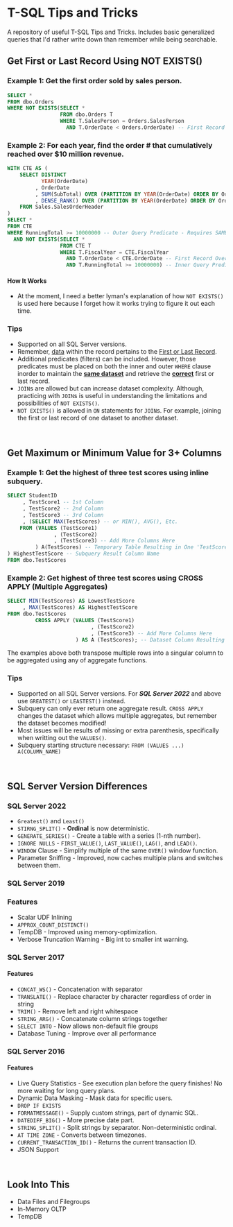 # T-SQL Tips and Tricks
A repository of useful T-SQL Tips and Tricks. Includes basic generalized queries that I'd rather write down than remember while being searchable.

## Get First or Last Record Using NOT EXISTS()

### Example 1: Get the first order sold by sales person.

```sql
SELECT *
FROM dbo.Orders
WHERE NOT EXISTS(SELECT *
                 FROM dbo.Orders T
                 WHERE T.SalesPerson = Orders.SalesPerson
                   AND T.OrderDate < Orders.OrderDate) -- First Record For Each Sales Person
```

### Example 2: For each year, find the order # that cumulatively reached over $10 million revenue. 

```sql
WITH CTE AS (
    SELECT DISTINCT
           YEAR(OrderDate)                                                      FiscalYear
         , OrderDate
         , SUM(SubTotal) OVER (PARTITION BY YEAR(OrderDate) ORDER BY OrderDate) RunningTotal
         , DENSE_RANK() OVER (PARTITION BY YEAR(OrderDate) ORDER BY OrderDate)  OrderNumber
    FROM Sales.SalesOrderHeader
)
SELECT *
FROM CTE
WHERE RunningTotal >= 10000000 -- Outer Query Predicate - Requires SAME Dataset as Inner Query
  AND NOT EXISTS(SELECT *
                 FROM CTE T
                 WHERE T.FiscalYear = CTE.FiscalYear
                   AND T.OrderDate < CTE.OrderDate -- First Record Over $10 Million
                   AND T.RunningTotal >= 10000000) -- Inner Query Predicate
```

#### How It Works

- At the moment, I need a better lyman's explanation of how `NOT EXISTS()` is used here because I forget how it works trying to figure it out each time.

### Tips

- Supported on all SQL Server versions.
- Remember, <u>data</u> within the record pertains to the <u>First or Last Record</u>.
- Additional predicates (filters) can be included. However, those predicates must be placed on both the inner and outer `WHERE` clause inorder to maintain the **<u>same dataset</u>** and retrieve the **<u>correct</u>** first or last record.
- `JOIN`s are allowed but can increase dataset complexity. Although, practicing with `JOIN`s is useful in understanding the limitations and possibilities of `NOT EXISTS()`.
- `NOT EXISTS()` is allowed in `ON` statements for `JOIN`s. For example, joining the first or last record of one dataset to another dataset.

</br>

## Get Maximum or Minimum Value for 3+ Columns

### Example 1: Get the highest of three test scores using inline subquery.

```sql
SELECT StudentID
     , TestScore1 -- 1st Column
     , TestScore2 -- 2nd Column
     , TestScore3 -- 3rd Column
     , (SELECT MAX(TestScores) -- or MIN(), AVG(), Etc.
    FROM (VALUES (TestScore1)
               , (TestScore2)
               , (TestScore3) -- Add More Columns Here
         ) A(TestScores) -- Temporary Table Resulting in One 'TestScores' Column to Aggregate
) HighestTestScore -- Subquery Result Column Name
FROM dbo.TestScores
```

### Example 2: Get highest of three test scores using CROSS APPLY (Multiple Aggregates)

```sql
SELECT MIN(TestScores) AS LowestTestScore
     , MAX(TestScores) AS HighestTestScore
FROM dbo.TestScores
         CROSS APPLY (VALUES (TestScore1)
                           , (TestScore2)
                           , (TestScore3) -- Add More Columns Here
                      ) AS A (TestScores); -- Dataset Column Resulting in One 'TestScores'
```

The examples above both transpose multiple rows into a singular column to be aggregated using any of aggregate functions.

### Tips

- Supported on all SQL Server versions. For ***SQL Server 2022*** and above use `GREATEST()` or `LEASTEST()` instead.
- Subquery can only ever return one aggregate result. `CROSS APPLY` changes the dataset which allows multiple aggregates, but remember the dataset becomes modified!
- Most issues will be results of missing or extra parenthesis, specifically when writting out the `VALUES()`.
- Subquery starting structure necessary: `FROM (VALUES ...) A(COLUMN_NAME)`

</br>

## SQL Server Version Differences

### SQL Server 2022

- `Greatest()` and `Least()`
- `STIRNG_SPLIT()` - **Ordinal** is now deterministic.
- `GENERATE_SERIES()` - Create a table with a series (1-nth number).
- `IGNORE NULLS` - `FIRST_VALUE()`, `LAST_VALUE()`, `LAG()`, and `LEAD()`.
- `WINDOW` Clause - Simplify multiple of the same `OVER()` window function.
- Parameter Sniffing - Improved, now caches multiple plans and switches between them.

### SQL Server 2019

### Features

- Scalar UDF Inlining
- `APPROX_COUNT_DISTINCT()`
- TempDB - Improved using memory-optimization.
- Verbose Truncation Warning - Big int to smaller int warning.

### SQL Server 2017

#### Features

- `CONCAT_WS()` - Concatenation with separator
- `TRANSLATE()` - Replace character by character regardless of order in string
- `TRIM()` - Remove left and right whitespace
- `STRING_ARG()` - Concatenate column strings together
- `SELECT INTO` - Now allows non-default file groups
- Database Tuning - Improve over all performance

### SQL Server 2016

#### Features

- Live Query Statistics - See execution plan before the query finishes! No more waiting for long query plans.
- Dynamic Data Masking - Mask data for specific users.
- `DROP IF EXISTS`
- `FORMATMESSAGE()` - Supply custom strings, part of dynamic SQL.
- `DATEDIFF_BIG()` - More precise date part.
- `STRING_SPLIT()` - Split strings by separator. Non-deterministic ordinal.
- `AT TIME ZONE` - Converts between timezones.
- `CURRENT_TRANSACTION_ID()` - Returns the current transaction ID.
- JSON Support

</br>

## Look Into This

- Data Files and Filegroups
- In-Memory OLTP
- TempDB
